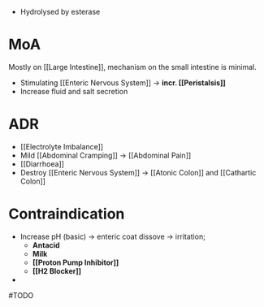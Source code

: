 - Hydrolysed by esterase

# MoA
Mostly on [[Large Intestine]], mechanism on the small intestine is minimal.
- Stimulating [[Enteric Nervous System]] -> **incr. [[Peristalsis]]**
- Increase fluid and salt secretion

# ADR
- [[Electrolyte Imbalance]]
- Mild [[Abdominal Cramping]] -> [[Abdominal Pain]]
- [[Diarrhoea]]
- Destroy [[Enteric Nervous System]] -> [[Atonic Colon]] and [[Cathartic Colon]]

# Contraindication
- Increase pH (basic) -> enteric coat dissove -> irritation;
	- **Antacid**
	- **Milk**
	- **[[Proton Pump Inhibitor]]**
	- **[[H2 Blocker]]**
- 

#TODO 
